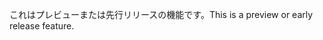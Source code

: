 <span data-ttu-id="3e0cd-101">これはプレビューまたは先行リリースの機能です。</span><span class="sxs-lookup"><span data-stu-id="3e0cd-101">This is a preview or early release feature.</span></span>